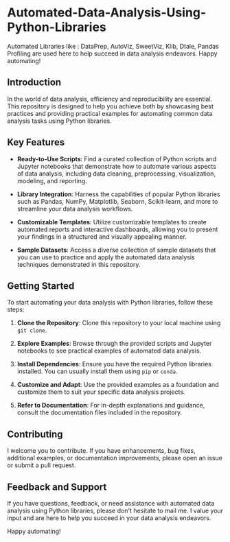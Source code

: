 # Automated-Data-Analysis-Using-Python-Libraries
Automated Libraries like : DataPrep, AutoViz, SweetViz, Klib, Dtale, Pandas Profiling are used here to help succeed in data analysis endeavors.  Happy automating!
## Introduction
In the world of data analysis, efficiency and reproducibility are essential. This repository is designed to help you achieve both by showcasing best practices and providing practical examples for automating common data analysis tasks using Python libraries.

## Key Features

- **Ready-to-Use Scripts**: Find a curated collection of Python scripts and Jupyter notebooks that demonstrate how to automate various aspects of data analysis, including data cleaning, preprocessing, visualization, modeling, and reporting.

- **Library Integration**: Harness the capabilities of popular Python libraries such as Pandas, NumPy, Matplotlib, Seaborn, Scikit-learn, and more to streamline your data analysis workflows.

- **Customizable Templates**: Utilize customizable templates to create automated reports and interactive dashboards, allowing you to present your findings in a structured and visually appealing manner.

- **Sample Datasets**: Access a diverse collection of sample datasets that you can use to practice and apply the automated data analysis techniques demonstrated in this repository.

## Getting Started
To start automating your data analysis with Python libraries, follow these steps:

1. **Clone the Repository**: Clone this repository to your local machine using `git clone`.

2. **Explore Examples**: Browse through the provided scripts and Jupyter notebooks to see practical examples of automated data analysis.

3. **Install Dependencies**: Ensure you have the required Python libraries installed. You can usually install them using `pip` or `conda`.

4. **Customize and Adapt**: Use the provided examples as a foundation and customize them to suit your specific data analysis projects.

5. **Refer to Documentation**: For in-depth explanations and guidance, consult the documentation files included in the repository.


## Contributing

I welcome you to contribute. If you have enhancements, bug fixes, additional examples, or documentation improvements, please open an issue or submit a pull request.

## Feedback and Support

If you have questions, feedback, or need assistance with automated data analysis using Python libraries, please don't hesitate to mail me. I value your input and are here to help you succeed in your data analysis endeavors.

Happy automating!
